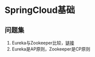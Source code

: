# SpringCloud基础

## 问题集
1. Eureka与Zookeeper比较，[链接](https://www.cnblogs.com/zgghb/p/6515062.html)
  1. Eureka是AP原则，Zookeeper是CP原则
